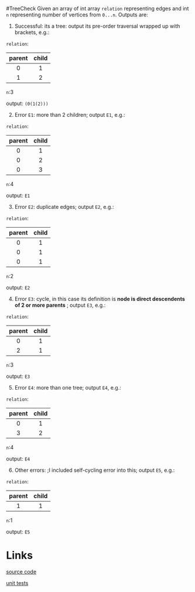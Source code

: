 #TreeCheck
Given an array of int array `relation` representing edges and int `n` representing number of vertices from `0...n`. 
Outputs are: 
1. Successful: its a tree: output its pre-order traversal wrapped up with brackets, e.g.:

`relation`:

|parent|child|
|:----:|:---:|
|0     |  1  |
|  1   |  2  |

`n`:3

output: `(0(1(2)))`

2. Error `E1`: more than 2 children; output `E1`, e.g.:

`relation`:

|parent|child|
|:----:|:---:|
|0     |  1  |
|  0   |  2  |
|  0   |  3  |

`n`:4

output: `E1`

3. Error `E2`: duplicate edges; output `E2`, e.g.:

`relation`:

|parent|child|
|:----:|:---:|
|0     |  1  |
|  0   |  1  |
|  0   |  1 |

`n`:2

output: `E2`

4. Error `E3`: cycle, in this case its definition is **node is direct descendents of 2 or more parents** 
; output `E3`, e.g.:

`relation`:

|parent|child|
|:----:|:---:|
|0     |  1  |
|  2   |  1  |


`n`:3

output: `E3`

5. Error `E4`: more than one tree; output `E4`, e.g.:

`relation`:

|parent|child|
|:----:|:---:|
|0     |  1  |
|  3   |  2  |


`n`:4

output: `E4`

6. Other errors: ;I included self-cycling error into this; output `E5`, e.g.:

`relation`:

|parent|child|
|:----:|:---:|
|1     |  1  |



`n`:1

output: `E5`

# Links
[source code](https://github.com/jianghoy/Inspiring-Problems/blob/master/src/TreeCheck.java)

[unit tests](https://github.com/jianghoy/Inspiring-Problems/blob/master/src/TestTreeCheck.java)
 
